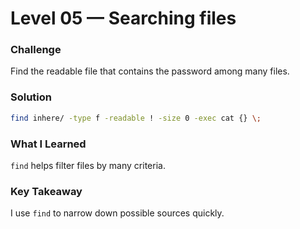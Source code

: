 # Level 05 — Searching files

### Challenge
Find the readable file that contains the password among many files.

### Solution
```bash
find inhere/ -type f -readable ! -size 0 -exec cat {} \;
```

### What I Learned
`find` helps filter files by many criteria.

### Key Takeaway
I use `find` to narrow down possible sources quickly.
